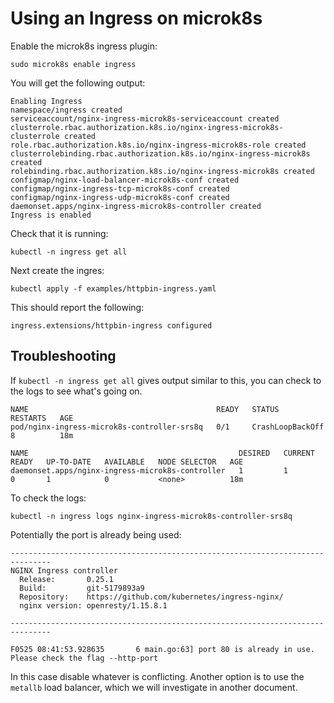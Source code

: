 # Using an Ingress on microk8s

Enable the microk8s ingress plugin:

```shell script
sudo microk8s enable ingress
```

You will get the following output:

```
Enabling Ingress
namespace/ingress created
serviceaccount/nginx-ingress-microk8s-serviceaccount created
clusterrole.rbac.authorization.k8s.io/nginx-ingress-microk8s-clusterrole created
role.rbac.authorization.k8s.io/nginx-ingress-microk8s-role created
clusterrolebinding.rbac.authorization.k8s.io/nginx-ingress-microk8s created
rolebinding.rbac.authorization.k8s.io/nginx-ingress-microk8s created
configmap/nginx-load-balancer-microk8s-conf created
configmap/nginx-ingress-tcp-microk8s-conf created
configmap/nginx-ingress-udp-microk8s-conf created
daemonset.apps/nginx-ingress-microk8s-controller created
Ingress is enabled
```

Check that it is running:

```shell script
kubectl -n ingress get all
```

Next create the ingres:

```shell script
kubectl apply -f examples/httpbin-ingress.yaml
```

This should report the following:

```
ingress.extensions/httpbin-ingress configured
```

## Troubleshooting

If `kubectl -n ingress get all` gives output similar to this, you can check to the logs to see what's going on.
```
NAME                                          READY   STATUS             RESTARTS   AGE
pod/nginx-ingress-microk8s-controller-srs8q   0/1     CrashLoopBackOff   8          18m

NAME                                               DESIRED   CURRENT   READY   UP-TO-DATE   AVAILABLE   NODE SELECTOR   AGE
daemonset.apps/nginx-ingress-microk8s-controller   1         1         0       1            0           <none>          18m
```

To check the logs:

```shell script
kubectl -n ingress logs nginx-ingress-microk8s-controller-srs8q
```

Potentially the port is already being used:
```
-------------------------------------------------------------------------------
NGINX Ingress controller
  Release:       0.25.1
  Build:         git-5179893a9
  Repository:    https://github.com/kubernetes/ingress-nginx/
  nginx version: openresty/1.15.8.1

-------------------------------------------------------------------------------

F0525 08:41:53.928635       6 main.go:63] port 80 is already in use. Please check the flag --http-port
```

In this case disable whatever is conflicting. Another option is to use the `metallb` load balancer, which we will
investigate in another document.